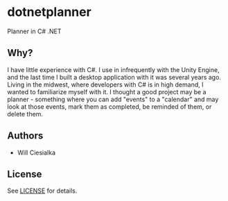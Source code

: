 # dotnetplanner
Planner in C# .NET

## Why?

I have little experience with C#. I use in infrequently with the Unity Engine, and the last time I built a desktop application with it was several years ago. Living in the midwest, where developers with C# is in high demand, I wanted to familiarize myself with it. I thought a good project may be a planner - something where you can add "events" to a "calendar" and may look at those events, mark them as completed, be reminded of them, or delete them.

## Authors

- Will Ciesialka

## License

See [LICENSE](LICENSE) for details.